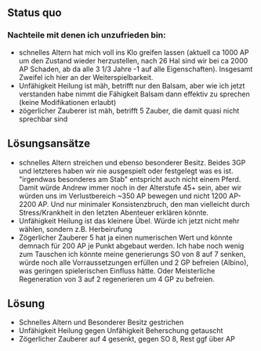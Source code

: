 ## Status quo 
### Nachteile mit denen ich unzufrieden bin: 
* schnelles Altern hat mich voll ins Klo greifen lassen (aktuell ca 1000 AP um den Zustand wieder herzustellen, nach 26 Hal sind wir bei ca 2000 AP Schaden, ab da alle 3 1/3 Jahre -1 auf alle Eigenschaften). Insgesamt Zweifel ich hier an der Weiterspielbarkeit.
* Unfähigkeit Heilung ist mäh, betrifft nur den Balsam, aber wie ich jetzt verstanden habe nimmt die Fähigkeit Balsam dann effektiv zu sprechen (keine Modifikationen erlaubt)
* zögerlicher Zauberer ist mäh, betrifft 5 Zauber, die damit quasi nicht sprechbar sind

## Lösungsansätze
* schnelles Altern streichen und ebenso besonderer Besitz. Beides 3GP und letzteres haben wir nie ausgespielt oder festgelegt was es ist. "irgendwas besonderes am Stab" entspricht auch nicht einem Pferd. Damit würde Andrew immer noch in der Alterstufe 45+ sein, aber wir würden uns im Verlustbereich ~350 AP bewegen und nicht 1200 AP-2200 AP. Und nur minimaler Konsistenzbruch, den man vielleicht durch Stress/Krankheit in den  letzten Abenteuer erklären könnte.
* Unfähigkeit Heilung ist das kleinere Übel. Würde ich jetzt nicht mehr wählen, sondern z.B. Herbeirufung
* Zögerlicher Zauberer 5 hat ja einen numerischen Wert und könnte demnach für 200 AP je Punkt abgebaut werden. Ich habe noch wenig zum Tauschen ich könnte meine generierungs SO von 8 auf 7 senken, würde noch alle Vorraussetzungen erfüllen und 2 GP befreien (Albino), was geringen spielerischen Einfluss hätte. Oder Meisterliche Regeneration von 3 auf 2 regenerieren um 4 GP zu befreien.
## Lösung
* Schnelles Altern und Besonderer Besitz gestrichen
* Unfähigkeit Heilung gegen Unfähigkeit Beherschung getauscht
* Zögerlicher Zauberer auf 4 gesenkt, gegen SO 8, Rest ggf über AP